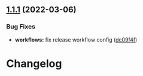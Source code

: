 ## [1.1.1](https://github.com/vimtaai/critic-markup/compare/v1.1.0...v1.1.1) (2022-03-06)


### Bug Fixes

* **workflows:** fix release workflow config ([dc09f4f](https://github.com/vimtaai/critic-markup/commit/dc09f4ffb283f0182c7d5f1fe415d7b31b6fb009))

# Changelog
